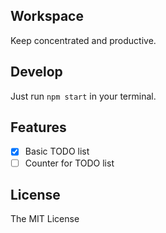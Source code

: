 Workspace
---

Keep concentrated and productive.

## Develop

Just run `npm start` in your terminal.

## Features

- [x] Basic TODO list
- [ ] Counter for TODO list

## License

The MIT License
